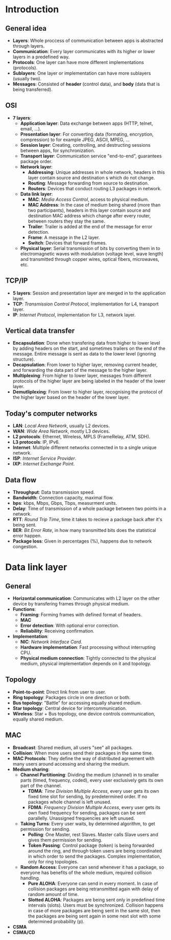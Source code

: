 # Introduction

## General idea

- **Layers**: Whole proccess of communication between apps is abstracted through layers.
- **Communication**: Every layer communicates with its higher or lower layers in a predefined way.
- **Protocols**: One layer can have more different implementations (protocols).
- **Sublayers**: One layer or implementation can have more sublayers (usually two).
- **Messages**: Consisted of **header** (control data), and **body** (data that is being transferred).

## OSI

- **7 layers**:
    - **Application layer**: Data exchange between apps (HTTP, telnet, email, ...).
    - **Presentation layer**: For converting data (formating, encryption, compression) to for example JPEG, ASCII, MPEG, ...
    - **Session layer**: Creating, controlling, and destructing sessions between apps, for synchronization.
    - **Transport layer**: Communication service "end-to-end", guarantees package order.
    - **Network layer**:
        - **Addressing**: Unique addresses in whole network, headers in this layer contain source and destination s which do not change.
        - **Routing**: Message forwarding from source to destination.
        - **Routers**: Devices that conduct routing L3 packages in network.
    - **Data link layer**:
        - **MAC**: *Media Access Control*, access to physical medium.
        - **MAC Address**: In the case of medium being shared (more than two participants), headers in this layer contain source and destination MAC address which change after every router, between routers they stay the same.
        - **Trailer**: Trailer is added at the end of the message for error detection.
        - **Frame**: A message in the L2 layer.
        - **Switch**: Devices that forward frames.
    - **Physical layer**: Serial transmission of bits by converting them in to electromagnetic waves with modulation (voltage level, wave length) and transmitted through copper wires, optical fibers, microwaves, etc.

## TCP/IP

- **5 layers**: Session and presentation layer are merged in to the application layer.
- **TCP**: *Transmission Control Protocol*, implementation for L4, transport layer.
- **IP**: *Internet Protocol*, implementation for L3, network layer.

## Vertical data transfer

- **Encapsulation**: Done when transfering data from higher to lower level by adding headers on the start, and sometimes trailers on the end of the message. Entire message is sent as data to the lower level (ignoring structure).
- **Decapsulation**: From lower to higher layer, removing current header, and forwarding the data part of the message to the higher layer.
- **Multiplexing**: From higher to lower layer, messages from different protocols of the higher layer are being labeled in the header of the lower layer.
- **Demutliplexing**: From lower to higher layer, recognising the protocol of the higher layer based on the header of the lower layer.

## Today's computer networks

- **LAN**: *Local Area Network*, usually L2 devices.
- **WAN**: *Wide Area Network*, mostly L3 devices.
- **L2 protocols**: Ethernet, Wireless, MPLS (FrameRelay, ATM, SDH).
- **L3 protocols**: IP, IPv6.
- **Internet**: Multiple different networks connected in to a single unique network.
- **ISP**: *Internet Service Provider*.
- **IXP**: *Internet Exchange Point*.

## Data flow

- **Throughput**: Data transmission speed.
- **Bandwidth**: Connection capacity, maximal flow. 
- **bps**: kbps, Mbps, Gbps, Tbps, measurment units.
- **Delay**: Time of transmission of a whole package between two points in a network.
- **RTT**: *Round Trip Time*, time it takes to recieve a package back after it's being sent.
- **BER**: *Bit Error Rate*, in how many transmitted bits does the statistical error happen.
- **Package loss**: Given in percentages (%), happens due to network congestion.

# Data link layer

## General

- **Horizontal communication**: Communicates with L2 layer on the other device by transfering frames through physical medium.
- **Functions**:
    - **Framing**: Forming frames with defined format of headers.
    - **MAC**
    - **Error detection**: With optional error correction.
    - **Reliability**: Receiving confirmation.
- **Implementation**:
    - **NIC**: *Network Interface Card*.
    - **Hardware implementation**: Fast processing without interrupting CPU.
    - **Physical medium connection**: Tightly connected to the physical medium, physical implementation depends on it and topology.

## Topology

- **Point-to-point**: Direct link from user to user.
- **Ring topology**: Packages circle in one direction or both.
- **Bus topology**: "Battle" for accessing equally shared medium.
- **Star topology**: Central device for intercommunication.
- **Wireless**: Star + Bus topology, one device controls communication, equally shared medium. 

## MAC

- **Broadcast**: Shared medium, all users "see" all packages.
- **Collision**: When more users send their packages in the same time.
- **MAC Protocols**: They define the way of distributed agreement with many users around accessing and sharing the medium.
- **Medium sharing**:
    - **Channel Partitioning**: Dividing the medium (channel) in to smaller parts (timed, frequency, coded), every user exclusively gets its own part of the channel.
        - **TDMA**: *Time Division Multiple Access*, every user gets its own fixed time slot for sending, by predetermined order. If no packages whole channel is left unused.
        - **FDMA**: *Frequency Division Multiple Access*, every user gets its own fixed frequency for sending, packages can be sent parallelly. Unassigned frequencies are left unused.
    - **Taking Turns**: Every user waits, by determined algorithm, to get permission for sending.
        - **Polling**: One Master, rest Slaves. Master calls Slave users and gives them permission for sending.
        - **Token Passing**: Control package (token) is being forwarded around the ring, and through token users are being coordinated in which order to send the packages. Complex implementation, only for ring topologies.
    - **Random Access**: Everyone can send whenever it has a package, so everyone has benefits of the whole medium, required collision handling.
        - **Pure ALOHA**: Everyone can send in every moment. In case of collision packages are being retransmitted again with delay of random amount of time.
        - **Slotted ALOHA**: Packages are being sent only in predefined time intervals (slots). Users must be synchronized. Collision happens in case of more packages are being sent in the same slot, then the packages are being sent again in some next slot with some determined probability (p).
- **CSMA**
- **CSMA/CD**